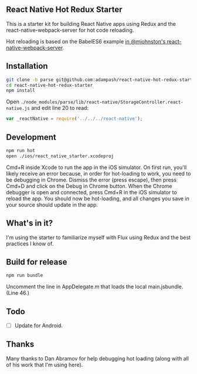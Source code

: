 ## React Native Hot Redux Starter

This is a starter kit for building React Native apps using Redux and the react-native-webpack-server for hot code reloading.

Hot reloading is based on the BabelES6 example [in @mjohnston's react-native-webpack-server](https://github.com/mjohnston/react-native-webpack-server/tree/master/Examples/BabelES6).

## Installation

```bash
git clone -b parse git@github.com:adampash/react-native-hot-redux-starter.git
cd react-native-hot-redux-starter
npm install
```

Open `./node_modules/parse/lib/react-native/StorageController.react-native.js` and edit line 20 to read:

```javascript
var _reactNative = require('../../../react-native');
```

## Development

```bash
npm run hot
open ./ios/react_native_starter.xcodeproj
```

Cmd+R inside Xcode to run the app in the iOS simulator. On first run, you'll likely receive an error because, in order for hot-loading to work, you need to be debugging in Chrome. Dismiss the error (press escape), then press Cmd+D and click on the Debug in Chrome button. When the Chrome debugger is open and connected, press Cmd+R in the iOS simulator to reload the app. You should now be hot-loading, and all changes you save in your source should update in the app.

## What's in it?

I'm using the starter to familiarize myself with Flux using Redux and the best practices I know of.

## Build for release

```bash
npm run bundle
```

Uncomment the line in AppDelegate.m that loads the local main.jsbundle. (Line 46.)


## Todo

- [ ] Update for Android.

## Thanks

Many thanks to Dan Abramov for help debugging hot loading (along with all of his work that I'm using here).
